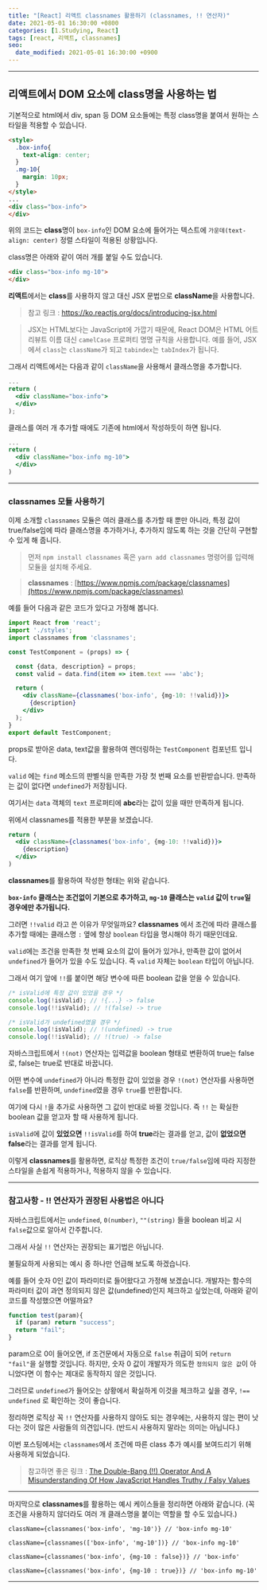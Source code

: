 ```yaml
---
title: "[React] 리액트 classnames 활용하기 (classnames, !! 연산자)"
date: 2021-05-01 16:30:00 +0800
categories: [1.Studying, React]
tags: [react, 리액트, classnames]
seo:
  date_modified: 2021-05-01 16:30:00 +0900
---
```


------

##  **리액트에서 DOM 요소에 class명을 사용하는 법**

기본적으로 html에서 div, span 등 DOM 요소들에는 특정 class명을 붙여서 원하는 스타일을 적용할 수 있습니다.

```html
<style>
  .box-info{
    text-align: center;
  }
  .mg-10{
    margin: 10px;
  }
</style>
...
<div class="box-info">
</div>
```
위의 코드는 **class**명이 `box-info`인 DOM 요소에 들어가는 텍스트에 `가운데(text-align: center)` 정렬 스타일이 적용된 상황입니다.

class명은 아래와 같이 여러 개를 붙일 수도 있습니다.
```html
<div class="box-info mg-10">
</div>
```

**리액트**에서는 **class**를 사용하지 않고 대신 JSX 문법으로 **className**을 사용합니다.
> 참고 링크 : https://ko.reactjs.org/docs/introducing-jsx.html

> JSX는 HTML보다는 JavaScript에 가깝기 때문에, React DOM은 HTML 어트리뷰트 이름 대신 `camelCase` 프로퍼티 명명 규칙을 사용합니다.
예를 들어, JSX에서 `class`는 `className`가 되고 `tabindex`는 `tabIndex`가 됩니다.

그래서 리액트에서는 다음과 같이 `className`을 사용해서 클래스명을 추가합니다.
```jsx
...
return (
  <div className="box-info">
  </div>
);
```
클래스를 여러 개 추가할 때에도 기존에 html에서 작성하듯이 하면 됩니다.
```jsx
...
return (
  <div className="box-info mg-10">
  </div>
)
```

---
### **classnames 모듈 사용하기**

이제 소개할 `classnames` 모듈은 여러 클래스를 추가할 때 뿐만 아니라, 특정 값이 true/false임에 따라 클래스명을 추가하거나, 추가하지 않도록 하는 것을 간단히 구현할 수 있게 해 줍니다.

> 먼저 `npm install classnames` 혹은 `yarn add classnames` 명령어를 입력해 모듈을 설치해 주세요.

> **classnames** : [https://www.npmjs.com/package/classnames](https://www.npmjs.com/package/classnames)

예를 들어 다음과 같은 코드가 있다고 가정해 봅니다.
```jsx
import React from 'react';
import './styles';
import classnames from 'classnames';

const TestComponent = (props) => {

  const {data, description} = props;
  const valid = data.find(item => item.text === 'abc');

  return (
    <div className={classnames('box-info', {mg-10: !!valid})}>
      {description}
    </div>
  );
}
export default TestComponent;
```
props로 받아온 data, text값을 활용하여 렌더링하는 `TestComponent` 컴포넌트 입니다.

`valid` 에는 `find` 메소드의 판별식을 만족한 가장 첫 번째 요소를 반환받습니다. 만족하는 값이 없다면 `undefined`가 저장됩니다.

여기서는 `data` 객체의 `text` 프로퍼티에 **abc**라는 값이 있을 때만 만족하게 됩니다.

위에서 classnames를 적용한 부분을 보겠습니다.
```jsx
return (
  <div className={classnames('box-info', {mg-10: !!valid})}>
    {description}
  </div>
)
```
**classnames**를 활용하여 작성한 형태는 위와 같습니다.

**`box-info` 클래스는 조건없이 기본으로 추가하고, `mg-10` 클래스는 `valid` 값이 `true`일 경우에만 추가됩니다.**

그러면 `!!valid` 라고 쓴 이유가 무엇일까요?
**classnames** 에서 조건에 따라 클래스를 추가할 때에는 클래스명 `:` 옆에 항상 `boolean` 타입을 명시해야 하기 때문인데요.

`valid`에는 조건을 만족한 첫 번째 요소의 값이 들어가 있거나, 만족한 값이 없어서 `undefined`가 들어가 있을 수도 있습니다. 즉 `valid` 자체는 `boolean` 타입이 아닙니다.

그래서 여기 앞에 `!!`를 붙이면 해당 변수에 따른 boolean 값을 얻을 수 있습니다.

```js
/* isValid에 특정 값이 있었을 경우 */
console.log(!isValid); // !{...} -> false
console.log(!!isValid); // !(false) -> true

/* isValid가 undefined였을 경우 */
console.log(!isValid); // !(undefined) -> true
console.log(!!isValid); // !(true) -> false
```

자바스크립트에서 `!(not)` 연산자는 입력값을 boolean 형태로 변환하여 true는 false로, false는 true로 반대로 바꿉니다.

어떤 변수에 `undefined`가 아니라 특정한 값이 있었을 경우 `!(not)` 연산자를 사용하면 `false`를 반환하며, `undefined`였을 경우 `true`를 반환합니다.

여기에 다시 `!`을 추가로 사용하면 그 값이 반대로 바뀔 것입니다.
즉 `!!` 는 확실한 boolean 값을 얻고자 할 때 사용하게 됩니다.

`isValid`에 값이 **있었으면** `!!isValid`를 하여 **true**라는 결과를 얻고,
값이 **없었으면** **false**라는 결과를 얻게 됩니다.

이렇게 **classnames**를 활용하면, 로직상 특정한 조건이 `true/false`임에 따라 지정한 스타일을 손쉽게 적용하거나, 적용하지 않을 수 있습니다.

---
### **참고사항 - !! 연산자가 권장된 사용법은 아니다**
자바스크립트에서는 `undefined`, `0(number)`, `""(string)` 들을 boolean 비교 시 `false`값으로 알아서 간주합니다.

그래서 사실 `!!` 연산자는 권장되는 표기법은 아닙니다.

불필요하게 사용되는 예시 중 하나만 언급해 보도록 하겠습니다.

예를 들어 숫자 0인 값이 파라미터로 들어왔다고 가정해 보겠습니다. 개발자는 함수의 파라미터 값이 과연 정의되지 않은 값(undefined)인지 체크하고 싶었는데, 아래와 같이 코드를 작성했으면 어떨까요?

```js
function test(param){
  if (param) return "success";
  return "fail";
}

```
param으로 0이 들어오면, if 조건문에서 자동으로 `false` 취급이 되어 `return "fail"`을 실행할 것입니다. 하지만, 숫자 0 값이 개발자가 의도한 `정의되지 않은 값`이 아니었다면 이 함수는 제대로 동작하지 않은 것입니다.

그러므로 `undefined`가 들어오는 상황에서 확실하게 이것을 체크하고 싶을 경우, `!== undefined` 로 확인하는 것이 좋습니다.

정리하면 로직상 꼭 `!!` 연산자를 사용하지 않아도 되는 경우에는, 사용하지 않는 편이 낫다는 것이 많은 사람들의 의견입니다. (반드시 사용하지 말라는 의미는 아닙니다.)

이번 포스팅에서는 `classnames`에서 조건에 따른 class 추가 예시를 보여드리기 위해 사용하게 되었습니다.

> 참고하면 좋은 링크 : [The Double-Bang (!!) Operator And A Misunderstanding Of How JavaScript Handles Truthy / Falsy Values](https://www.bennadel.com/blog/3858-the-double-bang-operator-and-a-misunderstanding-of-how-javascript-handles-truthy-falsy-values.htm)

---

마지막으로 **classnames**를 활용하는 예시 케이스들을 정리하면 아래와 같습니다.
(꼭 조건을 사용하지 않더라도 여러 개 클래스명을 붙이는 역할을 할 수도 있습니다.)

```
className={classnames('box-info', 'mg-10')} // 'box-info mg-10'

className={classnames(['box-info', 'mg-10'])} // 'box-info mg-10'

className={classnames('box-info', {mg-10 : false})} // 'box-info'

className={classnames('box-info', {mg-10 : true})} // 'box-info mg-10'
```
------
